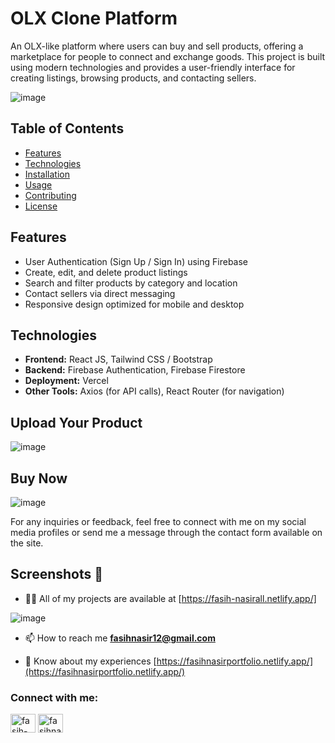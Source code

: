 # OLX Clone Platform

An OLX-like platform where users can buy and sell products, offering a marketplace for people to connect and exchange goods. This project is built using modern technologies and provides a user-friendly interface for creating listings, browsing products, and contacting sellers.

![image](https://github.com/user-attachments/assets/0aba1193-fe71-44d0-8768-15efd81323b6)


## Table of Contents
- [Features](#features)
- [Technologies](#technologies)
- [Installation](#installation)
- [Usage](#usage)
- [Contributing](#contributing)
- [License](#license)

## Features

- User Authentication (Sign Up / Sign In) using Firebase
- Create, edit, and delete product listings
- Search and filter products by category and location
- Contact sellers via direct messaging
- Responsive design optimized for mobile and desktop

## Technologies
- **Frontend:** React JS, Tailwind CSS / Bootstrap
- **Backend:** Firebase Authentication, Firebase Firestore
- **Deployment:** Vercel
- **Other Tools:** Axios (for API calls), React Router (for navigation)

## Upload Your Product

![image](https://github.com/user-attachments/assets/cdd5dd16-66ff-419c-89b6-ca017501cd53)

## Buy Now
![image](https://github.com/user-attachments/assets/866f8e21-75e5-4ed9-b0f7-1d003e5ccfac)


For any inquiries or feedback, feel free to connect with me on my social media profiles or send me a message through the contact form available on the site.
## Screenshots 📸

- 👨‍💻 All of my projects are available at [https://fasih-nasirall.netlify.app/]

![image](https://github.com/user-attachments/assets/0c5e0af3-5dbc-452a-8e52-f2baef7487db)

- 📫 How to reach me **fasihnasir12@gmail.com**

- 📄 Know about my experiences [https://fasihnasirportfolio.netlify.app/](https://fasihnasirportfolio.netlify.app/)

<h3 align="left">Connect with me:</h3>
<p align="left">
<a href="https://www.linkedin.com/in/fasih-nasir-830959252/" target="blank"><img align="center" src="https://raw.githubusercontent.com/rahuldkjain/github-profile-readme-generator/master/src/images/icons/Social/linked-in-alt.svg" alt="fasih-nasir" height="30" width="40" /></a>
<a href="https://www.facebook.com/profile.php?id=61550661127214&__cft__[0]=AZXhjvf3WTk2ymE3m0SfWANLefMQhtPC-dUiYAgllgPpEtD5IDZ-5olzVV_X2I3tHIC3_nPRlKFwAAzYgkH0Uz7Xm3TmGwHsUUWF9MGbo1D64JfpL6_NaA22nqgxLDE7tYGkUZwRaQItx4eQAW09B08CgUzgQrZm3-9_7N6fTTHocl3wb_4i1QsqIWlx-6nayx0&__tn__=-]C%2CP-R" target="blank"><img align="center" src="https://raw.githubusercontent.com/rahuldkjain/github-profile-readme-generator/master/src/images/icons/Social/facebook.svg" alt="fasihnasir" height="30" width="40" /></a>
</p>


